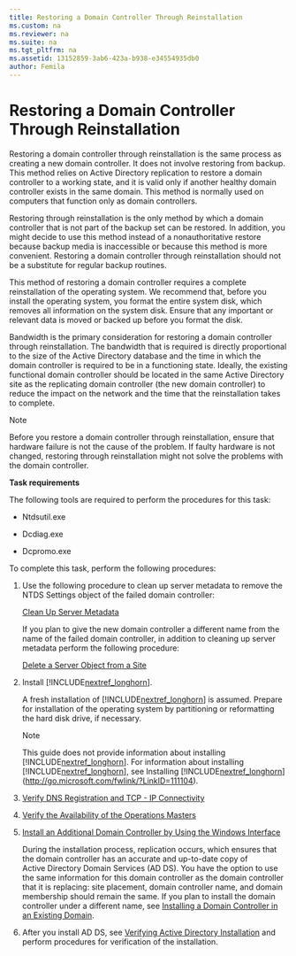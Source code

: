 ```yaml
---
title: Restoring a Domain Controller Through Reinstallation
ms.custom: na
ms.reviewer: na
ms.suite: na
ms.tgt_pltfrm: na
ms.assetid: 13152859-3ab6-423a-b938-e34554935db0
author: Femila
---
```

# Restoring a Domain Controller Through Reinstallation
  Restoring a domain controller through reinstallation is the same process as creating a new domain controller. It does not involve restoring from backup. This method relies on Active Directory replication to restore a domain controller to a working state, and it is valid only if another healthy domain controller exists in the same domain. This method is normally used on computers that function only as domain controllers.  
  
 Restoring through reinstallation is the only method by which a domain controller that is not part of the backup set can be restored. In addition, you might decide to use this method instead of a nonauthoritative restore because backup media is inaccessible or because this method is more convenient. Restoring a domain controller through reinstallation should not be a substitute for regular backup routines.  
  
 This method of restoring a domain controller requires a complete reinstallation of the operating system. We recommend that, before you install the operating system, you format the entire system disk, which removes all information on the system disk. Ensure that any important or relevant data is moved or backed up before you format the disk.  
  
 Bandwidth is the primary consideration for restoring a domain controller through reinstallation. The bandwidth that is required is directly proportional to the size of the Active Directory database and the time in which the domain controller is required to be in a functioning state. Ideally, the existing functional domain controller should be located in the same Active Directory site as the replicating domain controller \(the new domain controller\) to reduce the impact on the network and the time that the reinstallation takes to complete.  
  
> [!NOTE]  
>  Before you restore a domain controller through reinstallation, ensure that hardware failure is not the cause of the problem. If faulty hardware is not changed, restoring through reinstallation might not solve the problems with the domain controller.  
  
 **Task requirements**  
  
 The following tools are required to perform the procedures for this task:  
  
-   Ntdsutil.exe  
  
-   Dcdiag.exe  
  
-   Dcpromo.exe  
  
 To complete this task, perform the following procedures:  
  
1.  Use the following procedure to clean up server metadata to remove the NTDS Settings object of the failed domain controller:  
  
     [Clean Up Server Metadata](../Topic/Clean-Up-Server-Metadata.md)  
  
     If you plan to give the new domain controller a different name from the name of the failed domain controller, in addition to cleaning up server metadata perform the following procedure:  
  
     [Delete a Server Object from a Site](../Topic/Delete-a-Server-Object-from-a-Site.md)  
  
2.  Install [!INCLUDE[nextref_longhorn](../Token/nextref_longhorn_md.md)].  
  
     A fresh installation of [!INCLUDE[nextref_longhorn](../Token/nextref_longhorn_md.md)] is assumed. Prepare for installation of the operating system by partitioning or reformatting the hard disk drive, if necessary.  
  
    > [!NOTE]  
    >  This guide does not provide information about installing [!INCLUDE[nextref_longhorn](../Token/nextref_longhorn_md.md)]. For information about installing [!INCLUDE[nextref_longhorn](../Token/nextref_longhorn_md.md)], see Installing [!INCLUDE[nextref_longhorn](../Token/nextref_longhorn_md.md)] \([http:\/\/go.microsoft.com\/fwlink\/?LinkID\=111104](http://go.microsoft.com/fwlink/?LinkID=111104)\).  
  
3.  [Verify DNS Registration and TCP - IP Connectivity](../Topic/Verify-DNS-Registration-and-TCP---IP-Connectivity.md)  
  
4.  [Verify the Availability of the Operations Masters](../Topic/Verify-the-Availability-of-the-Operations-Masters.md)  
  
5.  [Install an Additional Domain Controller by Using the Windows Interface](../Topic/Install-an-Additional-Domain-Controller-by-Using-the-Windows-Interface.md)  
  
     During the installation process, replication occurs, which ensures that the domain controller has an accurate and up\-to\-date copy of Active Directory Domain Services \(AD DS\). You have the option to use the same information for this domain controller as the domain controller that it is replacing: site placement, domain controller name, and domain membership should remain the same. If you plan to install the domain controller under a different name, see [Installing a Domain Controller in an Existing Domain](../Topic/Installing-a-Domain-Controller-in-an-Existing-Domain.md).  
  
6.  After you install AD DS, see [Verifying Active Directory Installation](../Topic/Verifying-Active-Directory-Installation.md) and perform procedures for verification of the installation.  
  
  